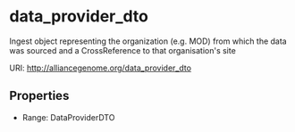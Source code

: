 # data_provider_dto

Ingest object representing the organization (e.g. MOD) from which the data was sourced and a CrossReference to that organisation's site

URI: http://alliancegenome.org/data_provider_dto



<!-- no inheritance hierarchy -->


## Properties

 * Range: DataProviderDTO


